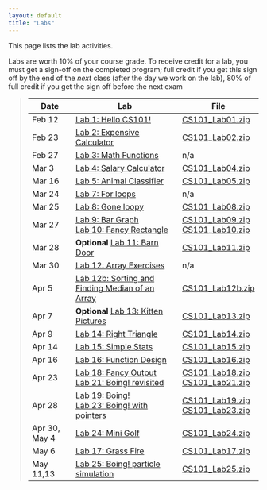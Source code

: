 ```yaml
---
layout: default
title: "Labs"
---
```


This page lists the lab activities.

Labs are worth 10% of your course grade.  To receive credit for a lab, you must get a sign-off on the completed program; full credit if you get this sign off by the end of the *next* class (after the day we work on the lab), 80% of full credit if you get the sign off before the next exam

> Date | Lab | File
> ---- | --- | ----
> Feb 12 | [Lab 1: Hello CS101!](lab01.html)         | [CS101\_Lab01.zip](CS101_Lab01.zip)
> Feb 23 | [Lab 2: Expensive Calculator](lab02.html) | [CS101\_Lab02.zip](CS101_Lab02.zip)
> Feb 27 | [Lab 3: Math Functions](lab03.html)       | n/a
> Mar 3 | [Lab 4: Salary Calculator](lab04.html)    | [CS101\_Lab04.zip](CS101_Lab04.zip)
> Mar 16  | [Lab 5: Animal Classifier](lab05.html)    | [CS101\_Lab05.zip](CS101_Lab05.zip)
> Mar 24 | [Lab 7: For loops](lab07.html)            | n/a
> Mar 25 | [Lab 8: Gone loopy](lab08.html)           | [CS101\_Lab08.zip](CS101_Lab08.zip)
> Mar 27 | [Lab 9: Bar Graph](lab09.html) <br /> [Lab 10: Fancy Rectangle](lab10.html) | [CS101\_Lab09.zip](CS101_Lab09.zip) <br /> [CS101\_Lab10.zip](CS101_Lab10.zip)
> Mar 28 | **Optional** [Lab 11: Barn Door](lab11.html) | [CS101\_Lab11.zip](CS101_Lab11.zip)
> Mar 30| [Lab 12: Array Exercises](lab12.html) | n/a
> Apr 5  | [Lab 12b: Sorting and Finding Median of an Array](lab12b.html) | [CS101\_Lab12b.zip](CS101_Lab12b.zip)
> Apr 7  | **Optional** [Lab 13: Kitten Pictures](lab13.html) | [CS101\_Lab13.zip](CS101_Lab13.zip)
> Apr 9  | [Lab 14: Right Triangle](lab14.html) | [CS101\_Lab14.zip](CS101_Lab14.zip) 
> Apr 14 | [Lab 15: Simple Stats](lab15.html) | [CS101\_Lab15.zip](CS101_Lab15.zip)
> Apr 16 | [Lab 16: Function Design](lab16.html) | [CS101\_Lab16.zip](CS101_Lab16.zip)
> Apr 23 | [Lab 18: Fancy Output](lab18.html) <br> [Lab 21: Boing! revisited](lab21.html) | [CS101\_Lab18.zip](CS101_Lab18.zip) <br> [CS101\_Lab21.zip](CS101_Lab21.zip)
> Apr 28 | [Lab 19: Boing!](lab19.html) <br /> [Lab 23: Boing! with pointers](lab23.html) | [CS101\_Lab19.zip](CS101_Lab19.zip) <br /> [CS101\_Lab23.zip](CS101_Lab23.zip)
> Apr 30, May 4| [Lab 24: Mini Golf](lab24.html) | [CS101\_Lab24.zip](CS101_Lab24.zip)
> May 6  | [Lab 17: Grass Fire](lab17.html) | [CS101\_Lab17.zip](CS101_Lab17.zip)
> May 11,13| [Lab 25: Boing! particle simulation](lab25.html) | [CS101\_Lab25.zip](CS101_Lab25.zip)

<!--
> Oct 31 | [Lab 17: Grass Fire](lab17.html) | [CS101\_Lab17.zip](CS101_Lab17.zip)
> Nov 2  | [Lab 18: Fancy Output](lab18.html)<br>[Lab 19: Boing!](lab19.html) | [CS101\_Lab18.zip](CS101_Lab18.zip)<br>[CS101\_Lab19.zip](CS101_Lab19.zip)
> Nov 7  | [Lab 21: Boing! revisited](lab21.html) | [CS101\_Lab21.zip](CS101_Lab21.zip)
> Nov 9  | [Lab 23: Boing! with pointers](lab23.html) | [CS101\_Lab23.zip](CS101_Lab23.zip)
> Nov 14,16 | [Lab 24: Mini Golf](lab24.html) | [CS101\_Lab24.zip](CS101_Lab24.zip)
> Nov 28,30 | [Lab 25: Boing! particle simulation](lab25.html) | [CS101\_Lab25.zip](CS101_Lab25.zip)
-->

<!-- vim:set wrap: -->
<!-- vim:set linebreak: -->
<!-- vim:set nolist: -->
